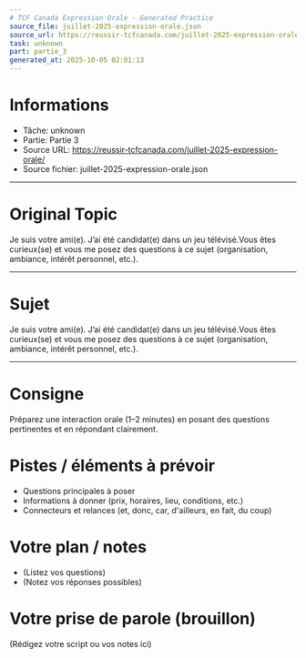 ```yaml
---
# TCF Canada Expression Orale - Generated Practice
source_file: juillet-2025-expression-orale.json
source_url: https://reussir-tcfcanada.com/juillet-2025-expression-orale/
task: unknown
part: partie_3
generated_at: 2025-10-05 02:01:13
---
```


# Informations
- Tâche: unknown
- Partie: Partie 3
- Source URL: https://reussir-tcfcanada.com/juillet-2025-expression-orale/
- Source fichier: juillet-2025-expression-orale.json

---

# Original Topic
Je suis votre ami(e). J’ai été candidat(e) dans un jeu télévisé.Vous êtes curieux(se) et vous me posez des questions à ce sujet (organisation, ambiance, intérêt personnel, etc.).

---

# Sujet
Je suis votre ami(e). J’ai été candidat(e) dans un jeu télévisé.Vous êtes curieux(se) et vous me posez des questions à ce sujet (organisation, ambiance, intérêt personnel, etc.).

---
# Consigne
Préparez une interaction orale (1–2 minutes) en posant des questions pertinentes et en répondant clairement.

# Pistes / éléments à prévoir
- Questions principales à poser
- Informations à donner (prix, horaires, lieu, conditions, etc.)
- Connecteurs et relances (et, donc, car, d'ailleurs, en fait, du coup)

# Votre plan / notes
- (Listez vos questions)
- (Notez vos réponses possibles)

# Votre prise de parole (brouillon)
(Rédigez votre script ou vos notes ici)
